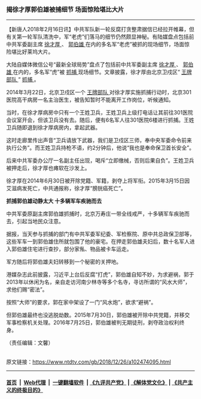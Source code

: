 ### 揭徐才厚郭伯雄被捕细节 场面惊险堪比大片
------------------------

<div class="post_content">
 <p>
  【新唐人2018年2月16日讯】中共军队新一轮反腐打贪整肃据信已经拉开帷幕，但有关第一轮军队清洗中，军“老虎”们落马的细节仍然颇显神秘。有陆媒盘点包括前中共军委副主席
  <a href="https://www.ntdtv.com/gb/徐才厚.htm">
   徐才厚
  </a>
  、
  <a href="https://www.ntdtv.com/gb/郭伯雄.htm">
   郭伯雄
  </a>
  在内的多名军“老虎”被抓的现场细节，场面惊险堪比好莱坞大片。
 </p>
 <p>
  大陆自媒体微信公号“最新全球局势”盘点了包括前中共军委副主席
  <a href="https://www.ntdtv.com/gb/徐才厚.htm">
   徐才厚
  </a>
  、
  <a href="https://www.ntdtv.com/gb/郭伯雄.htm">
   郭伯雄
  </a>
  在内的，多名军“虎”被
  <a href="https://www.ntdtv.com/gb/抓捕.htm">
   抓捕
  </a>
  现场细节。文章披露，徐才厚由北京卫戍区“
  <a href="https://www.ntdtv.com/gb/王牌部队.htm">
   王牌部队
  </a>
  ”
  <a href="https://www.ntdtv.com/gb/抓捕.htm">
   抓捕
  </a>
  。
 </p>
 <p>
  2014年3月22日，北京卫戍区一个
  <a href="https://www.ntdtv.com/gb/王牌部队.htm">
   王牌部队
  </a>
  对徐才厚实施抓捕行动时，北京301医院高干病房一名主治医生，被告知暂时不能离开工作岗位，听候通知。
 </p>
 <p>
  当时，在徐才厚病房中只有一个王姓卫兵，王姓卫兵上级打电话让其前往301医院会议室开会，但该卫兵没有去。随后，便有6名军人往301医院6楼进行抓捕。王姓卫兵随即退到徐才厚病房内，拿起武器。
 </p>
 <p>
  这时走廊里传出声音“卫兵请放下武器，我们是卫戍区三师，奉中央军委命令前来执行公务”。而王姓卫兵持枪不语，约2分钟后，他说“我也是奉命保卫首长安全”。
 </p>
 <p>
  后来中共军委办公厅一名副主任出现，喝斥“立即缴械，否则后果自负”。王姓卫兵被押走后，徐才厚也瘫软在沙发上。
 </p>
 <p>
  徐才厚在2014年6月30日被开除党籍、军籍，剥夺上将军衔。2015年3月15日因艾滋病发死亡，中共通报称，徐才厚“膀胱癌死亡”。
 </p>
 <p>
  <strong>
   抓捕郭伯雄动静太大 十多辆军车疾驰而去
  </strong>
 </p>
 <p>
  中共军委原副主席郭伯雄抓捕时，北京万寿庄一带全线戒严，十多辆军车疾驰而去，引起当地民众注意。
 </p>
 <p>
  据报，当天参与抓捕的部门有中共军委军纪委、军检察院、原中共总政保卫部等，这些军车一到郭伯雄住所就包围了他的豪宅。在押走郭伯雄夫妇后，数十名军人进入郭伯雄住宅进行查抄，部分家俬、物品被卡车运走。
 </p>
 <p>
  军方随后将郭伯雄夫妇转移到一个秘密的关押地。
 </p>
 <p>
  港媒杂志此前披露，习近平上台后反腐“打虎”，郭伯雄自知不妙，为求避祸，郭于2013年以休闲为名，亲自走访河南少林寺等多个名寺，寻访所谓的“风水大师”，求他们赐“密法”。
 </p>
 <p>
  按照“大师”的要求，郭在家中架设了一门“风水炮”，欲求“避祸”。
 </p>
 <p>
  但郭伯雄最终也没逃脱劫数。2015年7月30日，郭伯雄被开除中共党籍，并移交军事检察机关处理。2016年7月25日，郭伯雄被判无期徒刑，剥夺政治权利终身。
 </p>
 <p>
  （责任编辑：文馨）
 </p>
 <div class="single_ad">
 </div>
</div>

<br/>原文链接：https://www.ntdtv.com/gb/2018/12/26/a102474095.html


------------------------
#### [首页](https://github.com/gfw-breaker/banned-news/blob/master/README.md) &nbsp;|&nbsp; [Web代理](https://github.com/labour-camp/helloworld) &nbsp;|&nbsp; [一键翻墙软件](https://github.com/gfw-breaker/nogfw/blob/master/README.md) &nbsp;| [《九评共产党》](https://github.com/gfw-breaker/9ping.md/blob/master/README.md#九评之一评共产党是什么) | [《解体党文化》](https://github.com/gfw-breaker/jtdwh.md/blob/master/README.md) | [《共产主义的终极目的》](https://github.com/gfw-breaker/gczydzjmd.md/blob/master/README.md)

